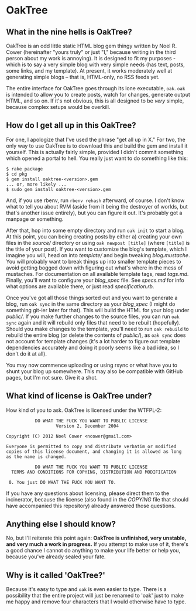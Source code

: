 # OakTree

## What in the nine hells is OakTree?

OakTree is an odd little static HTML blog gem thingy written by Noel R. Cower (hereinafter "yours truly" or just "I," because writing in the third person about my work is annoying).  It is designed to fit my purposes - which is to say a very simple blog with very simple needs (has text, posts, some links, and my template).  At present, it works moderately well at generating simple blogs – that is, HTML-only, no RSS feeds yet.

The entire interface for OakTree goes through its lone executable, `oak`.  `oak` is intended to allow you to create posts, watch for changes, generate output HTML, and so on.  If it's not obvious, this is all designed to be _very_ simple, because complex setups would be overkill.

## How do I get all up in this OakTree?

For one, I apologize that I've used the phrase "get all up in X."  For two, the only way to use OakTree is to download this and build the gem and install it yourself.  This is actually fairly simple, provided I didn't commit something which opened a portal to hell.  You really just want to do something like this:

	$ rake package
	$ cd pkg
	$ gem install oaktree-<version>.gem
	... or, more likely ...
	$ sudo gem install oaktree-<version>.gem

And, if you use rbenv, run `rbenv rehash` afterward, of course.  I don't know what to tell you about RVM (aside from it being the destroyer of worlds, but that's another issue entirely), but you can figure it out.  It's probably got a manpage or something.

After that, hop into some empty directory and run `oak init` to start a blog.  At this point, you can being creating posts by either a) creating your own files in the _source/_ directory or using `oak newpost [title]` (where `[title]` is the title of your post).  If you want to customize the blog's template, which I imagine you will, head on into _template/_ and begin tweaking _blog.mustache_.  You will probably want to break things up into smaller template pieces to avoid getting bogged down with figuring out what's where in the mess of mustaches.  For documentation on all available template tags, read _tags.md_.  Finally, you'll want to configure your _blog_spec_ file.  See _specs.md_ for info what options are available there, or just read _specification.rb_.

Once you've got all those things sorted out and you want to generate a blog, run `oak sync` in the same directory as your _blog_spec_ (I might do something git-ier later for that).  This will build the HTML for your blog under _public/_.  If you make further changes to the source files, you can run `oak sync` again and it will rebuild only files that need to be rebuilt (hopefully).  Should you make changes to the template, you'll need to run `oak rebuild` to rebuild the entire blog (or delete the contents of _public/_), as `oak sync` does not account for template changes (it's a lot harder to figure out template dependencies accurately and doing it poorly seems like a bad idea, so I don't do it at all).

You may now commence uploading or using rsync or what have you to shunt your blog up somewhere.  This may also be compatible with GitHub pages, but I'm not sure.  Give it a shot.

## What kind of license is OakTree under?

How kind of you to ask.  OakTree is licensed under the WTFPL-2:

               DO WHAT THE FUCK YOU WANT TO PUBLIC LICENSE
                       Version 2, December 2004
    
    Copyright (C) 2012 Noel Cower <ncower@gmail.com>
    
    Everyone is permitted to copy and distribute verbatim or modified
    copies of this license document, and changing it is allowed as long
    as the name is changed.
    
               DO WHAT THE FUCK YOU WANT TO PUBLIC LICENSE
      TERMS AND CONDITIONS FOR COPYING, DISTRIBUTION AND MODIFICATION
    
     0. You just DO WHAT THE FUCK YOU WANT TO.

If you have any questions about licensing, please direct them to the incinerator, because the license (also found in the _COPYING_ file that should have accompanied this repository) already answered those questions.

## Anything else I should know?

No, but I'll reiterate this point again: **OakTree is unfinished, very unstable, and very much a work in progress.**  If you attempt to make use of it, there's a good chance I cannot do anything to make your life better or help you, because you've already sealed your fate.

## Why is it called 'OakTree?'

Because it's easy to type and `oak` is even easier to type.  There is a possibility that the entire project will just be renamed to 'oak' just to make me happy and remove four characters that I would otherwise have to type.

